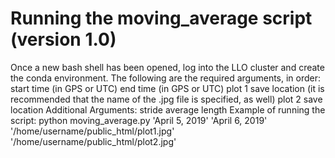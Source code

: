 # Running the moving_average script (version 1.0)

Once a new bash shell has been opened, log into the LLO cluster and create the conda environment.
The following are the required arguments, in order:
    start time (in GPS or UTC)
    end time (in GPS or UTC)
    plot 1 save location (it is recommended that the name of the .jpg file is specified, as well)
    plot 2 save location
Additional Arguments:
    stride
    average length
Example of running the script:
    python moving_average.py 'April 5, 2019' 'April 6, 2019' '/home/username/public_html/plot1.jpg' '/home/username/public_html/plot2.jpg'
